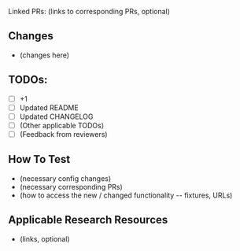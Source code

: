 Linked PRs: (links to corresponding PRs, optional)

## Changes
- (changes here)

## TODOs:
- [ ] +1
- [ ] Updated README
- [ ] Updated CHANGELOG
- [ ] (Other applicable TODOs)
- [ ] (Feedback from reviewers)

## How To Test
- (necessary config changes)
- (necessary corresponding PRs)
- (how to access the new / changed functionality -- fixtures, URLs)

## Applicable Research Resources
- (links, optional)
